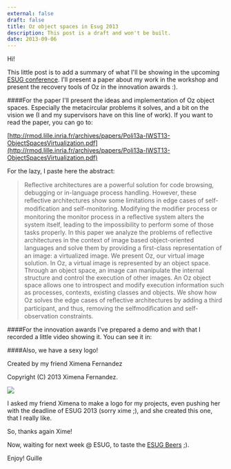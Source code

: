```yaml
---
external: false
draft: false
title: Oz object spaces in Esug 2013
description: This post is a draft and won't be built.
date: 2013-09-06
---
```


Hi!

This little post is to add a summary of what I'll be showing in the upcoming [ESUG conference](http://esug.org/wiki/pier/Conferences/2013). I'll present a paper about my work in the workshop and present the recovery tools of Oz in the innovation awards :).

####For the paper
I'll present the ideas and implementation of Oz object spaces. Especially the metacircular problems it solves, and a bit on the vision we (I and my supervisors have on this line of work). If you want to read the paper, you can go to:


[http://rmod.lille.inria.fr/archives/papers/Poli13a-IWST13-ObjectSpacesVirtualization.pdf](http://rmod.lille.inria.fr/archives/papers/Poli13a-IWST13-ObjectSpacesVirtualization.pdf)

For the lazy, I paste here the abstract:
> Reﬂective architectures are a powerful solution for code browsing, debugging or in-language process handling. However, these reﬂective architectures show some limitations in edge cases of self-modiﬁcation and self-monitoring. Modifying the modiﬁer process or monitoring the monitor process in a reﬂective system alters the system itself, leading to the impossibility to perform some of those tasks properly. In this paper we analyze the problems of reﬂective architectures in the context of image based object-oriented languages and solve them by providing a ﬁrst-class representation of an image: a virtualized image.
We present Oz, our virtual image solution. In Oz, a virtual image is represented by an object space. Through an object space, an image can manipulate the internal structure and control the execution of other images. An Oz object space allows one to introspect and modify execution information such as processes, contexts, existing classes and objects. We show how Oz solves the edge cases of reﬂective architectures by adding a third participant, and thus, removing the selfmodiﬁcation and self-observation constraints.

####For the innovation awards
I've prepared a demo and with that I recorded a little video showing it. You can see it in:


<YouTubeEmbed url="http://www.youtube.com/watch?v=9-ARnlGXjL8" label="Oz Demo"/>

####Also, we have a sexy logo!

Created by my friend Ximena Fernandez

Copyright (C) 2013 Ximena Fernandez.

![](http://playingwithobjects.files.wordpress.com/2013/09/oz.gif?w=625)


I asked my friend Ximena to make a logo for my projects, even pushing her with the deadline of ESUG 2013 (sorry xime ;), and she created this one, that I really like.

So, thanks again Xime!

Now, waiting for next week @ ESUG, to taste the [ESUG Beers](https://twitter.com/esugsmalltalk/status/375693284389441536/photo/1) ;).

Enjoy!
Guille
